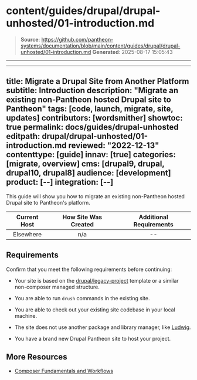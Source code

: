 # content/guides/drupal/drupal-unhosted/01-introduction.md

> **Source**: https://github.com/pantheon-systems/documentation/blob/main/content/guides/drupal/drupal-unhosted/01-introduction.md
> **Generated**: 2025-08-17 15:05:43

---

---
title: Migrate a Drupal Site from Another Platform
subtitle: Introduction
description: "Migrate an existing non-Pantheon hosted Drupal site to Pantheon"
tags: [code, launch, migrate, site, updates]
contributors: [wordsmither]
showtoc: true
permalink: docs/guides/drupal-unhosted
editpath: drupal/drupal-unhosted/01-introduction.md
reviewed: "2022-12-13"
contenttype: [guide]
innav: [true]
categories: [migrate, overview]
cms: [drupal9, drupal, drupal10, drupal8]
audience: [development]
product: [--]
integration: [--]
---

This guide will show you how to migrate an existing non-Pantheon hosted Drupal site to Pantheon's platform.

|  Current Host | How Site Was Created <Popover title="Site Creation" content="What is the method you used to create the site?" /> |  Additional Requirements <Popover title="Additional Requirements" content="Any other features that must be in place, or that are desired." /> |
| :-------------------------------------------: | :------------------------------------------------------------------------------------------------------------------------------------------: | :----------------------------------------------------------------------------------------------------------------------------------------------------------------------------------------: |
|                   Elsewhere                   |                                                                     n/a                                                                      |                                                                                             --                                                                                             |

<Partial file="drupal/see-landing.md" />

<Partial file="drupal/commit-history.md" />

## Requirements

Confirm that you meet the following requirements before continuing:

- Your site is based on the [drupal/legacy-project](https://github.com/drupal/legacy-project/blob/9.1.x/composer.json) template or a similar non-composer managed structure.

- You are able to run `drush` commands in the existing site.

- You are able to check out your existing site codebase in your local machine.

- The site does not use another package and library manager, like [Ludwig](https://www.drupal.org/project/ludwig).

- You have a brand new Drupal Pantheon site to host your project.

## More Resources

- [Composer Fundamentals and Workflows](/guides/composer)
